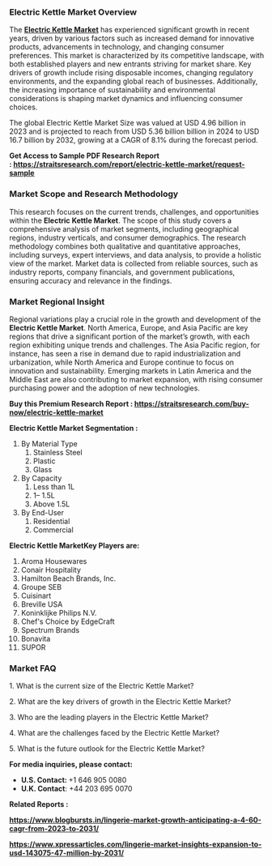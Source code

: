 <h3>Electric Kettle Market&nbsp;Overview</h3>
<p>The&nbsp;<strong><a href="https://straitsresearch.com/report/electric-kettle-market">Electric Kettle Market</a></strong>&nbsp;has experienced significant growth in recent years, driven by various factors such as increased demand for innovative products, advancements in technology, and changing consumer preferences. This market is characterized by its competitive landscape, with both established players and new entrants striving for market share. Key drivers of growth include rising disposable incomes, changing regulatory environments, and the expanding global reach of businesses. Additionally, the increasing importance of sustainability and environmental considerations is shaping market dynamics and influencing consumer choices.</p>
<p>The global Electric Kettle Market Size was valued at&nbsp;USD 4.96 billion in 2023&nbsp;and is projected to reach from&nbsp;USD 5.36 billion&nbsp;billion in 2024&nbsp;to&nbsp;USD 16.7 billion by 2032, growing at a&nbsp;CAGR of 8.1%&nbsp;during the forecast period.</p>
<p><strong>Get Access to Sample PDF Research Report :&nbsp;<a href="https://straitsresearch.com/report/electric-kettle-market/request-sample">https://straitsresearch.com/report/electric-kettle-market/request-sample</a>&nbsp;</strong></p>
<h3>Market Scope and Research Methodology</h3>
<p>This research focuses on the current trends, challenges, and opportunities within the <strong>Electric Kettle Market</strong>. The scope of this study covers a comprehensive analysis of market segments, including geographical regions, industry verticals, and consumer demographics. The research methodology combines both qualitative and quantitative approaches, including surveys, expert interviews, and data analysis, to provide a holistic view of the market. Market data is collected from reliable sources, such as industry reports, company financials, and government publications, ensuring accuracy and relevance in the findings.</p>
<h3>Market Regional Insight</h3>
<p>Regional variations play a crucial role in the growth and development of the <strong>Electric Kettle Market</strong>. North America, Europe, and Asia Pacific are key regions that drive a significant portion of the market&rsquo;s growth, with each region exhibiting unique trends and challenges. The Asia Pacific region, for instance, has seen a rise in demand due to rapid industrialization and urbanization, while North America and Europe continue to focus on innovation and sustainability. Emerging markets in Latin America and the Middle East are also contributing to market expansion, with rising consumer purchasing power and the adoption of new technologies.</p>
<p><strong>Buy this Premium Research Report :&nbsp;<a href="https://straitsresearch.com/buy-now/electric-kettle-market"><u>https://straitsresearch.com/buy-now/electric-kettle-market</u></a></strong></p>
<p><strong>Electric Kettle Market&nbsp;Segmentation :&nbsp;</strong></p>
<ol>
<li>By Material Type&nbsp;<br />
<ol>
<li>Stainless Steel</li>
<li>Plastic</li>
<li>Glass</li>
</ol>
</li>
<li>By Capacity<br />
<ol>
<li>Less than 1L</li>
<li>1&ndash; 1.5L</li>
<li>Above 1.5L</li>
</ol>
</li>
<li>By End-User<br />
<ol>
<li>Residential</li>
<li>Commercial</li>
</ol>
</li>
</ol>
<p><strong>Electric Kettle MarketKey Players are:</strong></p>
<ol>
<li>Aroma Housewares</li>
<li>Conair Hospitality</li>
<li>Hamilton Beach Brands, Inc.</li>
<li>Groupe SEB</li>
<li>Cuisinart</li>
<li>Breville USA</li>
<li>Koninklijke Philips N.V.</li>
<li>Chef's Choice by EdgeCraft</li>
<li>Spectrum Brands</li>
<li>Bonavita</li>
<li>SUPOR</li>
</ol>
<h3>Market FAQ</h3>
<p>1. What is the current size of the Electric Kettle Market?&nbsp;</p>
<p>2. What are the key drivers of growth in the Electric Kettle Market?&nbsp;</p>
<p>3. Who are the leading players in the Electric Kettle Market?&nbsp;</p>
<p>4. What are the challenges faced by the Electric Kettle Market?</p>
<p>5. What is the future outlook for the Electric Kettle Market?&nbsp;</p>
<p><strong>For media inquiries, please contact:</strong></p>
<ul>
<li><strong>U.S. Contact:&nbsp;</strong>+1 646 905 0080</li>
<li><strong>U.K. Contact</strong>: +44 203 695 0070</li>
</ul>
<p><strong>Related Reports :&nbsp;</strong></p>
<p><strong><a href="https://www.blogbursts.in/lingerie-market-growth-anticipating-a-4-60-cagr-from-2023-to-2031/">https://www.blogbursts.in/lingerie-market-growth-anticipating-a-4-60-cagr-from-2023-to-2031/</a></strong></p>
<p><strong><a href="https://www.xpressarticles.com/lingerie-market-insights-expansion-to-usd-143075-47-million-by-2031/">https://www.xpressarticles.com/lingerie-market-insights-expansion-to-usd-143075-47-million-by-2031/</a><br /></strong></p>
